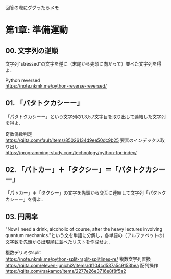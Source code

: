 回答の際にググったらメモ

# 第1章: 準備運動
## 00. 文字列の逆順
文字列"stressed"の文字を逆に（末尾から先頭に向かって）並べた文字列を得よ．  

Python reversed  
https://note.nkmk.me/python-reverse-reversed/

## 01. 「パタトクカシーー」
「パタトクカシーー」という文字列の1,3,5,7文字目を取り出して連結した文字列を得よ．  

奇数偶数判定  
https://qiita.com/fault/items/85026134d9ee50dc9b25
要素のインデックス取り出し  
https://programming-study.com/technology/python-for-index/

## 02. 「パトカー」＋「タクシー」＝「パタトクカシーー」
「パトカー」＋「タクシー」の文字を先頭から交互に連結して文字列「パタトクカシーー」を得よ．

## 03. 円周率
"Now I need a drink, alcoholic of course, after the heavy lectures involving quantum mechanics."という文を単語に分解し，各単語の（アルファベットの）文字数を先頭から出現順に並べたリストを作成せよ．  
  
複数デリミタsplit  
https://note.nkmk.me/python-split-rsplit-splitlines-re/
複数文字列置換  
https://qiita.com/eleven-junichi2/items/df104cd537a5c9153bea
配列操作  
https://qiita.com/rsakamot/items/2277e26e3716e8f8f5a2
